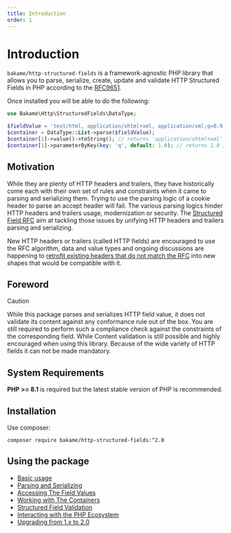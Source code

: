 ```yaml
---
title: Introduction
order: 1
---
```


# Introduction

`bakame/http-structured-fields` is a framework-agnostic PHP library that allows you to parse, serialize, 
create, update and validate HTTP Structured Fields in PHP according to the [RFC9651](https://www.rfc-editor.org/rfc/rfc9651.html).

Once installed you will be able to do the following:

```php
use Bakame\Http\StructuredFields\DataType;

$fieldValue = 'text/html, application/xhtml+xml, application/xml;q=0.9, image/webp, */*;q=0.8';
$container = DataType::List->parse($fieldValue);
$container[1]->value()->toString(); // returns 'application/xhtml+xml'
$container[1]->parameterByKey(key: 'q', default: 1.0); // returns 1.0 if the parameter is not defined
```

## Motivation

While they are plenty of HTTP headers and trailers, they have historically come each with their own set of 
rules and constraints when it came to parsing and serializing them. Trying to use the parsing logic of a cookie header
to parse an accept header will fail. The various parsing logics hinder HTTP headers and trailers usage, modernization
or security. The [Structured Field RFC](https://www.rfc-editor.org/rfc/rfc9651.html) aim at tackling those issues by unifying HTTP headers and trailers
parsing and serializing.

New HTTP headers or trailers (called HTTP fields) are encouraged to use the RFC algorithm, data and value types and
ongoing discussions are happening to [retrofit existing headers that do not match the RFC](https://httpwg.org/http-extensions/draft-ietf-httpbis-retrofit.html) into new 
shapes that would be compatible with it.

## Foreword

> [!CAUTION]
> While this package parses and serializes HTTP field value, it does not validate its content
> against any conformance rule out of the box. You are still required to perform such a
> compliance check against the constraints of the corresponding field. While Content
> validation is still possible and highly encouraged when using this library. Because
> of the wide variety of HTTP fields it can not be made mandatory.

## System Requirements

**PHP >= 8.1** is required but the latest stable version of PHP is recommended.

## Installation

Use composer:

```
composer require bakame/http-structured-fields:^2.0
```

## Using the package

- [Basic usage](basic-usage)
- [Parsing and Serializing](parsing-serializing)
- [Accessing The Field Values](field-values)
- [Working with The Containers](containers)
- [Structured Field Validation](validation)
- [Interacting with the PHP Ecosystem](extensions)
- [Upgrading from 1.x to 2.0](migration)
